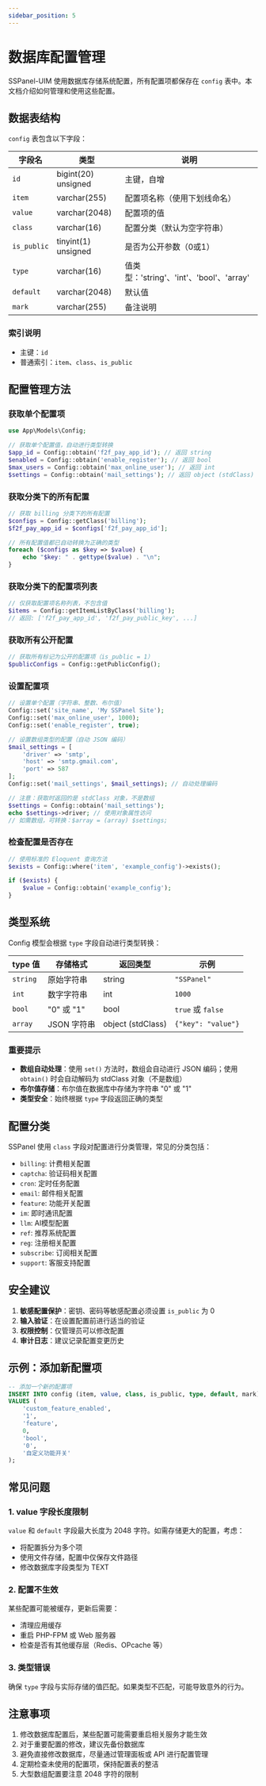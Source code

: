 ```yaml
---
sidebar_position: 5
---
```


# 数据库配置管理

SSPanel-UIM 使用数据库存储系统配置，所有配置项都保存在 `config` 表中。本文档介绍如何管理和使用这些配置。

## 数据表结构

`config` 表包含以下字段：

| 字段名 | 类型 | 说明 |
|--------|------|------|
| `id` | bigint(20) unsigned | 主键，自增 |
| `item` | varchar(255) | 配置项名称（使用下划线命名） |
| `value` | varchar(2048) | 配置项的值 |
| `class` | varchar(16) | 配置分类（默认为空字符串） |
| `is_public` | tinyint(1) unsigned | 是否为公开参数（0或1） |
| `type` | varchar(16) | 值类型：'string'、'int'、'bool'、'array' |
| `default` | varchar(2048) | 默认值 |
| `mark` | varchar(255) | 备注说明 |

### 索引说明
- 主键：`id`
- 普通索引：`item`、`class`、`is_public`

## 配置管理方法

### 获取单个配置项

```php
use App\Models\Config;

// 获取单个配置值，自动进行类型转换
$app_id = Config::obtain('f2f_pay_app_id'); // 返回 string
$enabled = Config::obtain('enable_register'); // 返回 bool
$max_users = Config::obtain('max_online_user'); // 返回 int
$settings = Config::obtain('mail_settings'); // 返回 object (stdClass)
```

### 获取分类下的所有配置

```php
// 获取 billing 分类下的所有配置
$configs = Config::getClass('billing');
$f2f_pay_app_id = $configs['f2f_pay_app_id'];

// 所有配置值都已自动转换为正确的类型
foreach ($configs as $key => $value) {
    echo "$key: " . gettype($value) . "\n";
}
```

### 获取分类下的配置项列表

```php
// 仅获取配置项名称列表，不包含值
$items = Config::getItemListByClass('billing');
// 返回: ['f2f_pay_app_id', 'f2f_pay_public_key', ...]
```

### 获取所有公开配置

```php
// 获取所有标记为公开的配置项（is_public = 1）
$publicConfigs = Config::getPublicConfig();
```

### 设置配置项

```php
// 设置单个配置（字符串、整数、布尔值）
Config::set('site_name', 'My SSPanel Site');
Config::set('max_online_user', 1000);
Config::set('enable_register', true);

// 设置数组类型的配置（自动 JSON 编码）
$mail_settings = [
    'driver' => 'smtp',
    'host' => 'smtp.gmail.com',
    'port' => 587
];
Config::set('mail_settings', $mail_settings); // 自动处理编码

// 注意：获取时返回的是 stdClass 对象，不是数组
$settings = Config::obtain('mail_settings');
echo $settings->driver; // 使用对象属性访问
// 如需数组，可转换：$array = (array) $settings;
```

### 检查配置是否存在

```php
// 使用标准的 Eloquent 查询方法
$exists = Config::where('item', 'example_config')->exists();

if ($exists) {
    $value = Config::obtain('example_config');
}
```

## 类型系统

Config 模型会根据 `type` 字段自动进行类型转换：

| type 值 | 存储格式 | 返回类型 | 示例 |
|---------|----------|----------|------|
| `string` | 原始字符串 | string | `"SSPanel"` |
| `int` | 数字字符串 | int | `1000` |
| `bool` | "0" 或 "1" | bool | `true` 或 `false` |
| `array` | JSON 字符串 | object (stdClass) | `{"key": "value"}` |

### 重要提示
- **数组自动处理**：使用 `set()` 方法时，数组会自动进行 JSON 编码；使用 `obtain()` 时会自动解码为 stdClass 对象（不是数组）
- **布尔值存储**：布尔值在数据库中存储为字符串 "0" 或 "1"
- **类型安全**：始终根据 `type` 字段返回正确的类型

## 配置分类

SSPanel 使用 `class` 字段对配置进行分类管理，常见的分类包括：

- `billing`: 计费相关配置
- `captcha`: 验证码相关配置  
- `cron`: 定时任务配置
- `email`: 邮件相关配置
- `feature`: 功能开关配置
- `im`: 即时通讯配置
- `llm`: AI模型配置
- `ref`: 推荐系统配置
- `reg`: 注册相关配置
- `subscribe`: 订阅相关配置
- `support`: 客服支持配置

## 安全建议

1. **敏感配置保护**：密钥、密码等敏感配置必须设置 `is_public` 为 0
2. **输入验证**：在设置配置前进行适当的验证
3. **权限控制**：仅管理员可以修改配置
4. **审计日志**：建议记录配置变更历史

## 示例：添加新配置项

```sql
-- 添加一个新的配置项
INSERT INTO config (item, value, class, is_public, type, default, mark) 
VALUES (
    'custom_feature_enabled',
    '1',
    'feature',
    0,
    'bool',
    '0',
    '自定义功能开关'
);
```

## 常见问题

### 1. value 字段长度限制

`value` 和 `default` 字段最大长度为 2048 字符。如需存储更大的配置，考虑：
- 将配置拆分为多个项
- 使用文件存储，配置中仅保存文件路径
- 修改数据库字段类型为 TEXT

### 2. 配置不生效

某些配置可能被缓存，更新后需要：
- 清理应用缓存
- 重启 PHP-FPM 或 Web 服务器
- 检查是否有其他缓存层（Redis、OPcache 等）

### 3. 类型错误

确保 `type` 字段与实际存储的值匹配。如果类型不匹配，可能导致意外的行为。

## 注意事项

1. 修改数据库配置后，某些配置可能需要重启相关服务才能生效
2. 对于重要配置的修改，建议先备份数据库
3. 避免直接修改数据库，尽量通过管理面板或 API 进行配置管理
4. 定期检查未使用的配置项，保持配置表的整洁
5. 大型数组配置要注意 2048 字符的限制